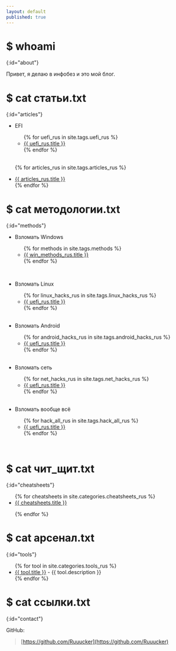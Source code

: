 ```yaml
---
layout: default
published: true
---
```

<title>Rucker :: Security Researcher</title>

# $ whoami
{:id="about"}

Привет, я делаю в инфобез и это мой блог. <br>

# $ cat статьи.txt
{:id="articles"}

<ul>
  <li>EFI</li>
<ul>
{% for uefi_rus in site.tags.uefi_rus %}
     
<li><a href="{{ uefi_rus.url }}" title="{{ uefi_rus.description }}">{{ uefi_rus.title }}</a></li>
{% endfor %}  
</ul>
<br>

{% for articles_rus in site.tags.articles_rus %}
<li><a href="{{ articles_rus.url }}" title="{{ articles_rus.description }}">{{ articles_rus.title }}</a></li>
{% endfor %} 
</ul>

# $ cat методологии.txt
{:id="methods"}

<ul>
  <li>Взломать Windows</li>
<ul>
{% for methods in site.tags.methods %}
     
<li><a href="{{ win_methods_rus.url }}" title="{{ win_methods_rus.description }}">{{ win_methods_rus.title }}</a></li>
{% endfor %}  
</ul>
</ul>
<br>

<ul>
  <li>Взломать Linux</li>
<ul>
{% for linux_hacks_rus in site.tags.linux_hacks_rus %}
     
<li><a href="{{ uefi_rus.url }}" title="{{ uefi_rus.description }}">{{ uefi_rus.title }}</a></li>
{% endfor %}  
</ul>
<br>
</ul>

<ul>
  <li>Взломать Android</li>
<ul>
{% for android_hacks_rus in site.tags.android_hacks_rus %}
     
<li><a href="{{ uefi_rus.url }}" title="{{ uefi_rus.description }}">{{ uefi_rus.title }}</a></li>
{% endfor %}  
</ul>
<br>
</ul>

<ul>
  <li>Взломать сеть</li>
<ul>
{% for net_hacks_rus in site.tags.net_hacks_rus %}
     
<li><a href="{{ uefi_rus.url }}" title="{{ uefi_rus.description }}">{{ uefi_rus.title }}</a></li>
{% endfor %}  
</ul>
<br>
</ul>

<ul>
  <li>Взломать вообще всё</li>
<ul>
{% for hack_all_rus in site.tags.hack_all_rus %}
     
<li><a href="{{ uefi_rus.url }}" title="{{ uefi_rus.description }}">{{ uefi_rus.title }}</a></li>
{% endfor %}  
</ul>
</ul>
<br>

# $ cat чит_щит.txt
{:id="cheatsheets"}

<ul>
{% for cheatsheets in site.categories.cheatsheets_rus %}
<li><a href="{{ cheatsheets.url }}" title="{{ cheatsheets.description }}">{{ cheatsheets.title }}</a></li>
 
{% endfor %}
</ul>

# $ cat арсенал.txt
{:id="tools"}

<ul>
{% for tool in site.categories.tools_rus %}
<li><a href="{{ tool.link }}">{{ tool.title }}</a> - {{ tool.description }}</li>
{% endfor %}
</ul>

# $ cat ссылки.txt
{:id="contact"}
<!--
Telegram:

> @ru_cker
-->
GitHub:

> [https://github.com/Ruuucker](https://github.com/Ruuucker)
